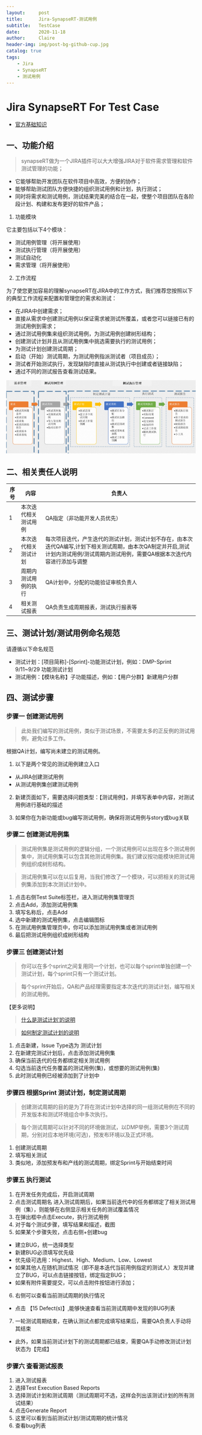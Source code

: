 ```yaml
---
layout:     post
title:      Jira-SynapseRT-测试用例
subtitle:   TestCase
date:       2020-11-18
author:     Claire
header-img: img/post-bg-github-cup.jpg
catalog: true
tags:
    - Jira
    - SynapseRT
    - 测试用例
---
```


# Jira SynapseRT For Test Case

- [官方基础知识](https://doc.goldfingerholdings.com/synapsert/latest/zh_cn/synapsert-ver-9-x)

## 一、功能介绍

> synapseRT做为一个JIRA插件可以大大增强JIRA对于软件需求管理和软件测试管理的功能；

- 它能够帮助开发团队在软件项目中高效，方便的协作；
- 能够帮助测试团队方便快捷的组织测试用例和计划，执行测试；
- 同时将需求和测试用例，测试结果完美的结合在一起，使整个项目团队在各阶段计划、构建和发布更好的软件产品；

1. 功能模块

它主要包括以下4个模块：

- 测试用例管理（将开展使用）
- 测试执行管理（将开展使用）
- 测试自动化
- 需求管理（将开展使用）

2. 工作流程

为了使您更加容易的理解synapseRT在JIRA中的工作方式，我们推荐您按照以下的典型工作流程来配置和管理您的需求和测试：

- 在JIRA中创建需求；
- 直接从需求中创建测试用例以保证需求被测试所覆盖，或者您可以链接已有的测试用例到需求；
- 通过测试用例集来组织测试用例，为测试用例创建树形结构；
- 创建测试计划并且从测试用例集中挑选需要执行的测试用例；
- 为测试计划创建测试周期；
- 启动（开始）测试周期，为测试用例指派测试者（项目成员）；
- 测试者开始测试执行，发现缺陷时直接从测试执行中创建或者链接缺陷；
- 通过不同的测试报告查看测试结果。

![avatar](../img/Jira-SynapseRT-flow.jpg)

## 二、相关责任人说明

|序号|内容|负责人|
|--|--|--|
|1|本次迭代相关测试用例|QA指定（非功能开发人员优先）|
|2|本次迭代相关测试计划|每次项目迭代，产生迭代的测试计划，测试计划不存在，由本次迭代QA编写,计划下相关测试周期，由本次QA制定并开启,测试计划内测试用例/测试周期内测试用例，需要QA根据本次迭代内容进行添加与调整|
|3|	周期内测试用例的执行|QA计划中，分配的功能验证审核负责人|
|4|相关测试报表|QA负责生成周期报表，测试执行报表等|

## 三、测试计划/测试用例命名规范 

请遵循以下命名规范
- 测试计划：[项目简称]-[Sprint]-功能测试计划，例如：DMP-Sprint 9/11~9/29 功能测试计划
- 测试用例：【模块名称】子功能描述，例如：【用户分群】新建用户分群

## 四、测试步骤

### 步骤一 创建测试用例

>此处我们编写的测试用例，类似于测试场景，不需要太多的正反例的测试用例，避免过多工作。

根据QA计划，编写尚未建立的测试用例。

1. 以下是两个常见的测试用例建立入口
- 从JIRA创建测试用例
- 从测试用例集创建测试用例

2. 新建页面如下，需要选择问题类型：【测试用例】，并填写表单中内容，对测试用例进行基础的描述

3. 如果你在为新功能或bug编写测试用例，确保将测试用例与story或bug关联

### 步骤二 创建测试用例集

>测试用例集是测试用例的逻辑分组，一个测试用例可以出现在多个测试用例集中，测试用例集可以包含其他测试用例集。我们建议按功能模块把测试用例组织成树形结构。

>测试用例集可以在以后复用，当我们修改了一个模块，可以把相关的测试用例集添加到本次测试计划中。

1. 点击右侧Test Suite标签栏，进入测试用例集管理页
2. 点击Add，添加测试用例集
3. 填写名称后，点击Add
4. 选中新建的测试用例集，点击编辑图标
5. 在测试用例集管理页中，你可以添加测试用例集或者测试用例
6. 最后把测试用例组织成树形结构

### 步骤三 创建测试计划

> 你可以在多个sprint之间复用同一个计划，也可以每个sprint单独创建一个测试计划，每个sprint只有一个测试计划。

>每个sprint开始后，QA和产品经理需要指定本次迭代的测试计划，编写相关的测试用例。

【更多说明】

> [什么是测试计划’的说明](https://doc.goldfingerholdings.com/synapsert/latest/zh_cn/synapsert-ver-9-x/user-guide/test-execution-management/test-plan-issue)

> [如何制定测试计划的说明](https://doc.goldfingerholdings.com/synapsert/latest/zh_cn/synapsert-ver-9-x/user-guide/test-execution-management/test-plan-issue)


1. 点击新建，Issue Type选为 测试计划
2. 在新建完测试计划后，点击添加测试用例集
3. 确保当前迭代的任务都绑定相关测试用例
4. 勾选当前迭代任务覆盖的测试用例(集)，或想要的测试用例(集)
5. 此时测试用例已经被添加到了计划中

### 步骤四 根据Sprint 测试计划，制定测试周期

> 创建测试周期的目的是为了将在测试计划中选择的同一组测试用例在不同的开发版本和测试环境组合中多次执行。

>每个测试周期可以针对不同的环境做测试，以DMP举例，需要3个测试周期，分别对应本地环境(可选)，预发布环境以及正式环境。

1. 创建测试周期
2. 填写相关测试
3. 类似地，添加预发布和产线的测试周期，绑定Sprint与开始结束时间

### 步骤五 执行测试

1. 在开发任务完成后，开启测试周期
2. 点击测试周期名
进入测试周期后，如果当前迭代中的任务都绑定了相关测试用例（集），则能够在右侧显示相关任务的测试覆盖情况
3. 在弹出框中点击Execute，执行测试用例
4. 对于每个测试步骤，填写结果和描述，截图
5. 如果某个步骤失败，点击右侧+创建bug
- 建立BUG，统一选择类型
- 新建BUG必须填写优先级
- 优先级可选用：Highest、High、Medium、Low、Lowest
- 如果其他人在随机测试情况（即不是本迭代当前用例指定的测试人）发现并建立了BUG，可以点击链接按钮，绑定指定BUG；
- 如果有附件需要提交，可以点击附件按钮进行添加；
6. 右侧可以查看当前测试周期的执行情况
- 点击 【15 Defect(s)】,能够快速查看当前测试周期中发现的BUG列表
7. 一轮测试周期结束，在确认测试点都完成填写结果后，需要QA负责人手动将其结束
- 此外，如果当前测试计划下的测试周期都已结束，需要QA手动修改测试计划状态为【完成】

### 步骤六 查看测试报表

1. 进入测试报表
2. 选择Test Execution Based Reports
3. 选择测试计划和测试周期（测试周期可不选，这样会列出该测试计划的所有测试结果）
4. 点击Generate Report
5. 这里可以看到当前测试计划/测试周期的统计情况
6. 查看bug列表


